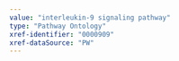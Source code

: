 ```yaml
---
value: "interleukin-9 signaling pathway"
type: "Pathway Ontology"
xref-identifier: "0000909"
xref-dataSource: "PW"
---
```

